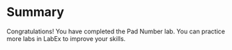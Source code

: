 # Summary

Congratulations! You have completed the Pad Number lab. You can practice more labs in LabEx to improve your skills.
